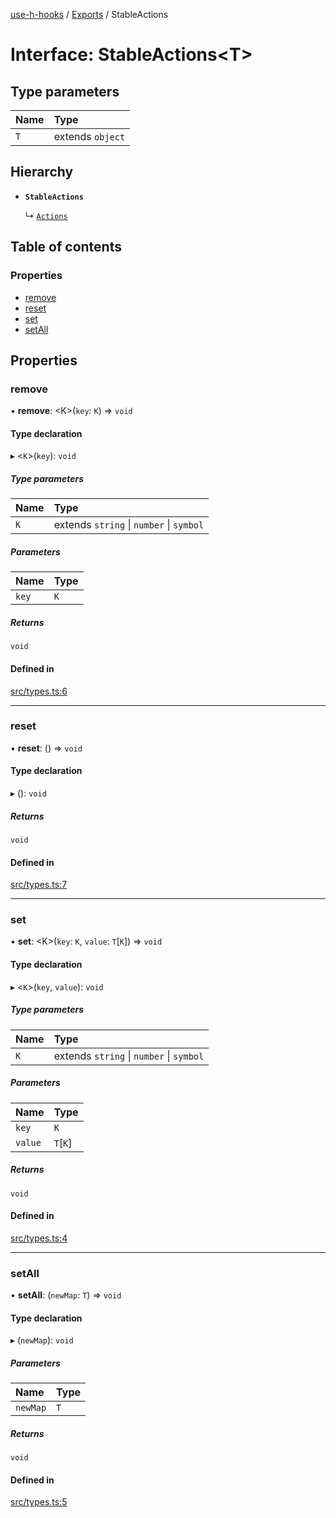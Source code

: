 [use-h-hooks](../README.md) / [Exports](../modules.md) / StableActions

# Interface: StableActions<T\>

## Type parameters

| Name | Type |
| :------ | :------ |
| `T` | extends `object` |

## Hierarchy

- **`StableActions`**

  ↳ [`Actions`](Actions.md)

## Table of contents

### Properties

- [remove](StableActions.md#remove)
- [reset](StableActions.md#reset)
- [set](StableActions.md#set)
- [setAll](StableActions.md#setall)

## Properties

### remove

• **remove**: <K\>(`key`: `K`) => `void`

#### Type declaration

▸ <`K`\>(`key`): `void`

##### Type parameters

| Name | Type |
| :------ | :------ |
| `K` | extends `string` \| `number` \| `symbol` |

##### Parameters

| Name | Type |
| :------ | :------ |
| `key` | `K` |

##### Returns

`void`

#### Defined in

[src/types.ts:6](https://github.com/AhmadHddad/use-h-hooks/blob/bd31a0a/src/types.ts#L6)

___

### reset

• **reset**: () => `void`

#### Type declaration

▸ (): `void`

##### Returns

`void`

#### Defined in

[src/types.ts:7](https://github.com/AhmadHddad/use-h-hooks/blob/bd31a0a/src/types.ts#L7)

___

### set

• **set**: <K\>(`key`: `K`, `value`: `T`[`K`]) => `void`

#### Type declaration

▸ <`K`\>(`key`, `value`): `void`

##### Type parameters

| Name | Type |
| :------ | :------ |
| `K` | extends `string` \| `number` \| `symbol` |

##### Parameters

| Name | Type |
| :------ | :------ |
| `key` | `K` |
| `value` | `T`[`K`] |

##### Returns

`void`

#### Defined in

[src/types.ts:4](https://github.com/AhmadHddad/use-h-hooks/blob/bd31a0a/src/types.ts#L4)

___

### setAll

• **setAll**: (`newMap`: `T`) => `void`

#### Type declaration

▸ (`newMap`): `void`

##### Parameters

| Name | Type |
| :------ | :------ |
| `newMap` | `T` |

##### Returns

`void`

#### Defined in

[src/types.ts:5](https://github.com/AhmadHddad/use-h-hooks/blob/bd31a0a/src/types.ts#L5)
